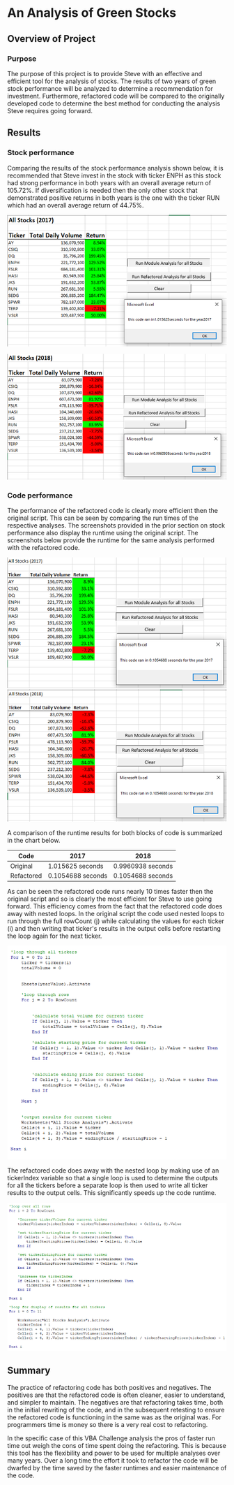 # An Analysis of Green Stocks

## Overview of Project

### Purpose

The purpose of this project is to provide Steve with an effective and efficient tool for the analysis of stocks. The results of two years of green stock performance will be analyzed to determine a recommendation for investment. Furthermore, refactored code will be compared to the originally developed code to determine the best method for conducting the analysis Steve requires going forward.

## Results

### Stock performance

Comparing the results of the stock performance analysis shown below, it is recommended that Steve invest in the stock with ticker ENPH as this stock had strong performance in both years with an overall average return of 105.72%. If diversification is needed then the only other stock that demonstrated positive returns in both years is the one with the ticker RUN which had an overall average return of 44.75%.

![Original script 2017 analysis](./Original_script_2017_analysis.PNG)

![Original script 2018 analysis](./Original_script_2018_analysis.PNG)

### Code performance

The performance of the refactored code is clearly more efficient then the original script. This can be seen by comparing the run times of the respective analyses. The screenshots provided in the prior section on stock performance also display the runtime using the original script. The screenshots below provide the runtime for the same analysis performed with the refactored code. 

![Refactored 2017 analysis](./VBA_Challenge_2017.PNG)
![Refactored 2018 analysis](./VBA_Challenge_2018.PNG)

A comparison of the runtime results for both blocks of code is summarized in the chart below.

|Code| 2017 | 2018 |
|---|---|---|
|Original|1.015625 seconds|0.9960938 seconds|
|Refactored|0.1054688 seconds|0.1054688 seconds|

As can be seen the refactored code runs nearly 10 times faster then the original script and so is clearly the most efficient for Steve to use going forward. This efficiency comes from the fact that the refactored code does away with nested loops. In the original script the code used nested loops to run through the full rowCount (j) while calculating the values for each ticker (i) and then writing that ticker's results in the output cells before restarting the loop again for the next ticker.

![Original script code snip](./Original_script_code_snip.png)

The refactored code does away with the nested loop by making use of an tickerIndex variable so that a single loop is used to determine the outputs for all the tickers before  a separate loop is then used to write all ticker results to the output cells. This significantly speeds up the code runtime.

![Refactored_code_snip](./Refactored_code_snip.png)


## Summary

The practice of refactoring code has both positives and negatives. The positives are that the refactored code is often cleaner, easier to understand, and simpler to maintain. The negatives are that refactoring takes time, both in the initial rewriting of the code, and in the subsequent retesting to ensure the refactored code is functioning in the same was as the original was. For programmers time is money so there is a very real cost to refactoring. 

In the specific case of this VBA Challenge analysis the pros of faster run time out weigh the cons of time spent doing the refactoring. This is because this tool has the flexibility and power to be used for multiple analyses over many years. Over a long time the effort it took to refactor the code will be dwarfed by the time saved by the faster runtimes and easier maintenance of the code. 
